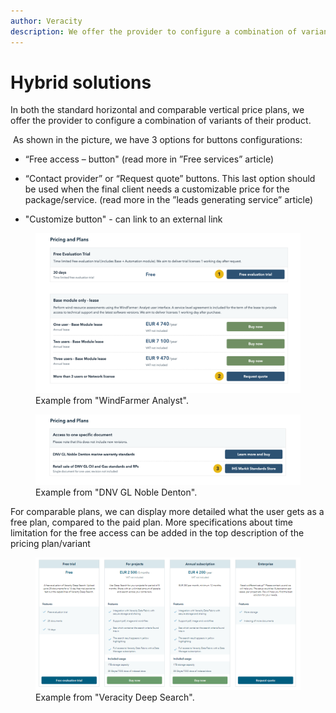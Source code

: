 ```yaml
---
author: Veracity
description: We offer the provider to configure a combination of variants of their product, enabling hybrid solutions.
---
```


# Hybrid solutions

In both the standard horizontal and comparable vertical price plans, we offer the provider to configure a combination of variants of their product.​

​
As shown in the picture, we have 3 options for buttons configurations:​

* “Free access – button" (read more in ”Free services” article)​

* “Contact provider” or “Request quote” buttons.​
This last option should be used when the final client needs a customizable price for the package/service.  (read more in the ”leads generating service” article)​

* "Customize button" - can link to an external link

<figure>
	<img src="assets/HybridHorizontal.png"/>
	<figcaption>Example from "WindFarmer Analyst".​</figcaption>
</figure>

<figure>
	<img src="assets/HybridHorizontal2.png"/>
	<figcaption>Example from "DNV GL Noble Denton".​</figcaption>
</figure>

For comparable plans, we can display more detailed what the user gets as a free plan, compared to the paid plan.​ More specifications about time limitation for the free access can be added in the top description of the pricing plan/variant

<figure>
	<img src="assets/HybridVertical.png"/>
	<figcaption>Example from "Veracity Deep Search".​​</figcaption>
</figure>